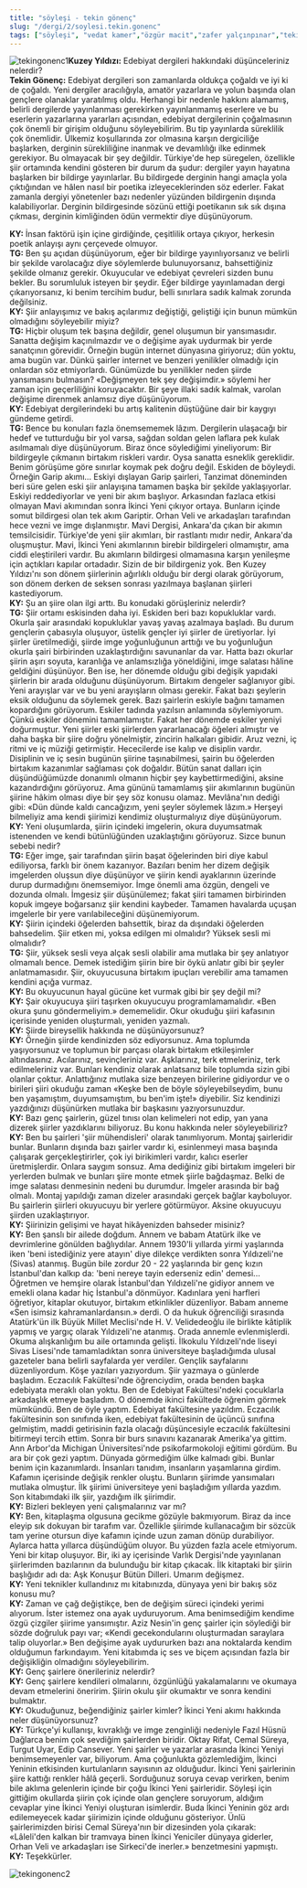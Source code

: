```yaml
---
title: "söyleşi - tekin gönenç"
slug: "/dergi/2/soylesi.tekin.gonenc"
tags: ["söyleşi", "vedat kamer","özgür macit","zafer yalçınpınar","tekin gönenç"]
---
```


![tekingonenc1](/img/ky02_07_tekingonenc.jpg)**Kuzey Yıldızı:** Edebiyat dergileri hakkındaki düşünceleriniz nelerdir?  
**Tekin Gönenç:** Edebiyat dergileri son zamanlarda oldukça çoğaldı ve
iyi ki de çoğaldı. Yeni dergiler aracılığıyla, amatör yazarlara ve yolun
başında olan gençlere olanaklar yaratılmış oldu. Herhangi bir nedenle
hakkını alamamış, belirli dergilerde yayınlanması gerekirken
yayınlanmamış eserlere ve bu eserlerin yazarlarına yararları açısından,
edebiyat dergilerinin çoğalmasının çok önemli bir girişim olduğunu
söyleyebilirim. Bu tip yayınlarda süreklilik çok önemlidir. Ülkemiz
koşullarında zor olmasına karşın dergiciliğe başlarken, derginin
sürekliliğine inanmak ve devamlılığı ilke edinmek gerekiyor. Bu
olmayacak bir şey değildir. Türkiye'de hep süregelen, özellikle şiir
ortamında kendini gösteren bir durum da şudur: dergiler yayın hayatına
başlarken bir bildirge yayınlarlar. Bu bildirgede derginin hangi amaçla
yola çıktığından ve hâlen nasıl bir poetika izleyeceklerinden söz
ederler. Fakat zamanla dergiyi yönetenler bazı nedenler yüzünden
bildirgenin dışında kalabiliyorlar. Derginin bildirgesinde sözünü ettiği
poetikanın sık sık dışına çıkması, derginin kimliğinden ödün vermektir
diye düşünüyorum.

**KY:** İnsan faktörü işin içine girdiğinde, çeşitlilik ortaya
çıkıyor, herkesin poetik anlayışı aynı çerçevede olmuyor.  
**TG:** Ben şu açıdan düşünüyorum, eğer bir bildirge
yayınlıyorsanız ve belirli bir şekilde varolacağız diye söylemlerde
bulunuyorsanız, bahsettiğiniz şekilde olmanız gerekir. Okuyucular ve
edebiyat çevreleri sizden bunu bekler. Bu sorumluluk isteyen bir şeydir.
Eğer bildirge yayınlamadan dergi çıkarıyorsanız, ki benim tercihim
budur, belli sınırlara sadık kalmak zorunda değilsiniz.  
**KY:** Şiir anlayışımız ve bakış açılarımız değiştiği,
geliştiği için bunun mümkün olmadığını söyleyebilir miyiz?  
**TG:** Hiçbir oluşum tek başına değildir, genel oluşumun bir
yansımasıdır. Sanatta değişim kaçınılmazdır ve o değişime ayak uydurmak
bir yerde sanatçının görevidir. Örneğin bugün internet dünyasına
giriyoruz; dün yoktu, ama bugün var. Dünkü şairler internet ve benzeri
yenilikler olmadığı için onlardan söz etmiyorlardı. Günümüzde bu
yenilikler neden şiirde yansımasını bulmasın? «Değişmeyen tek şey
değişimdir.» söylemi her zaman için geçerliliğini koruyacaktır. Bir şeye
illaki sadık kalmak, varolan değişime direnmek anlamsız diye
düşünüyorum.  
**KY:** Edebiyat dergilerindeki bu artış kalitenin düştüğüne
dair bir kaygıyı gündeme getirdi.  
**TG:** Bence bu konuları fazla önemsememek lâzım. Dergilerin
ulaşacağı bir hedef ve tutturduğu bir yol varsa, sağdan soldan gelen
laflara pek kulak asılmamalı diye düşünüyorum. Biraz önce söylediğimi
yineliyorum: Bir bildirgeyle çıkmanın birtakım riskleri vardır. Oysa
sanatta esneklik gereklidir. Benim görüşüme göre sınırlar koymak pek
doğru değil. Eskiden de böyleydi. Örneğin Garip akımı... Eskiyi dışlayan
Garip şairleri, Tanzimat döneminden beri süre gelen eski şiir anlayışına
tamamen başka bir şekilde yaklaşıyorlar. Eskiyi reddediyorlar ve yeni
bir akım başlıyor. Arkasından fazlaca etkisi olmayan Mavi akımından
sonra İkinci Yeni çıkıyor ortaya. Bunların içinde somut bildirgesi olan
tek akım Gariptir. Orhan Veli ve arkadaşları tarafından hece vezni ve
imge dışlanmıştır. Mavi Dergisi, Ankara'da çıkan bir akımın
temsilcisidir. Türkiye'de yeni şiir akımları, bir rastlantı mıdır nedir,
Ankara'da oluşmuştur. Mavi, İkinci Yeni akımlarının birebir bildirgeleri
olmamıştır, ama ciddi eleştirileri vardır. Bu akımların bildirgesi
olmamasına karşın yenileşme için açtıkları kapılar ortadadır. Sizin de
bir bildirgeniz yok. Ben Kuzey Yıldızı'nı son dönem şiirlerinin
ağırlıklı olduğu bir dergi olarak görüyorum, son dönem derken de seksen
sonrası yazılmaya başlanan şiirleri kastediyorum.  
**KY:** Şu an şiire olan ilgi arttı. Bu konudaki görüşleriniz
nelerdir?  
**TG:** Şiir ortamı eskisinden daha iyi. Eskiden beri bazı
kopukluklar vardı. Okurla şair arasındaki kopukluklar yavaş yavaş
azalmaya başladı. Bu durum gençlerin çabasıyla oluşuyor, üstelik gençler
iyi şiirler de üretiyorlar. İyi şiirler üretilmediği, şiirde imge
yoğunluğunun arttığı ve bu yoğunluğun okurla şairi birbirinden
uzaklaştırdığını savunanlar da var. Hatta bazı okurlar şiirin aşırı
soyuta, karanlığa ve anlamsızlığa yöneldiğini, imge salatası hâline
geldiğini düşünüyor. Ben ise, her dönemde olduğu gibi değişik yapıdaki
şiirlerin bir arada olduğunu düşünüyorum. Birtakım dengeler sağlanıyor
gibi. Yeni arayışlar var ve bu yeni arayışların olması gerekir. Fakat
bazı şeylerin eksik olduğunu da söylemek gerek. Bazı şairlerin eskiyle
bağını tamamen kopardığını görüyorum. Eskiler tadında yazılsın anlamında
söylemiyorum. Çünkü eskiler dönemini tamamlamıştır. Fakat her dönemde
eskiler yeniyi doğurmuştur. Yeni şiirler eski şiirlerden yararlanacağı
öğeleri almıştır ve daha başka bir şiire doğru yönelmiştir, zincirin
halkaları gibidir. Aruz vezni, iç ritmi ve iç müziği getirmiştir.
Hececilerde ise kalıp ve disiplin vardır. Disiplinin ve iç sesin bugünün
şiirine taşınabilmesi, şairin bu öğelerden birtakım kazanımlar sağlaması
çok doğaldır. Bütün sanat dalları için düşündüğümüzde donanımlı olmanın
hiçbir şey kaybettirmediğini, aksine kazandırdığını görüyoruz. Ama
gününü tamamlamış şiir akımlarının bugünün şiirine hâkim olması diye bir
şey söz konusu olamaz. Mevlâna'nın dediği gibi: «Dün dünde kaldı
cancağızım, yeni şeyler söylemek lâzım.» Herşeyi bilmeliyiz ama kendi
şiirimizi kendimiz oluşturmalıyız diye düşünüyorum.  
**KY:** Yeni oluşumlarda, şiirin içindeki imgelerin, okura
duyumsatmak istenenden ve kendi bütünlüğünden uzaklaştığını görüyoruz.
Sizce bunun sebebi nedir?  
**TG:** Eğer imge, şair tarafından şiirin başat öğelerinden
biri diye kabul ediliyorsa, farklı bir önem kazanıyor. Bazıları benim
her dizem değişik imgelerden oluşsun diye düşünüyor ve şiirin kendi
ayaklarının üzerinde durup durmadığını önemsemiyor. İmge önemli ama
özgün, dengeli ve dozunda olmalı. İmgesiz şiir düşünülemez; fakat şiiri
tamamen birbirinden kopuk imgeye boğarsanız şiir kendini kaybeder.
Tamamen havalarda uçuşan imgelerle bir yere varılabileceğini
düşünemiyorum.  
**KY:** Şiirin içindeki öğelerden bahsettik, biraz da dışındaki
öğelerden bahsedelim. Şiir etken mi, yoksa edilgen mi olmalıdır? Yüksek
sesli mi olmalıdır?  
**TG:** Şiir, yüksek sesli veya alçak sesli olabilir ama
mutlaka bir şey anlatıyor olmamalı bence. Demek istediğim şiirin bire
bir öykü anlatır gibi bir şeyler anlatmamasıdır. Şiir, okuyucusuna
birtakım ipuçları verebilir ama tamamen kendini açığa vurmaz.  
**KY:** Bu okuyucunun hayal gücüne ket vurmak gibi bir şey
değil mi?  
**KY:** Şair okuyucuya şiiri taşırken okuyucuyu
programlamamalıdır. «Ben okura şunu göndermeliyim.» dememelidir. Okur
okuduğu şiiri kafasının içerisinde yeniden oluşturmalı, yeniden
yazmalı.  
**KY:** Şiirde bireysellik hakkında ne düşünüyorsunuz?  
**KY:** Örneğin şiirde kendinizden söz ediyorsunuz. Ama
toplumda yaşıyorsunuz ve toplumun bir parçası olarak birtakım
etkileşimler altındasınız. Acılarınız, sevinçleriniz var. Aşklarınız,
terk etmeleriniz, terk edilmeleriniz var. Bunları kendiniz olarak
anlatsanız bile toplumda sizin gibi olanlar çoktur. Anlattığınız mutlaka
size benzeyen birilerine gidiyordur ve o birileri şiiri okuduğu zaman
«Keşke ben de böyle söyleyebilseydim, bunu ben yaşamıştım,
duyumsamıştım, bu ben'im işte!» diyebilir. Siz kendinizi yazdığınızı
düşünürken mutlaka bir başkasını yazıyorsunuzdur.  
**KY:** Bazı genç şairlerin, güzel tınısı olan kelimeleri not
edip, yan yana dizerek şiirler yazdıklarını biliyoruz. Bu konu hakkında
neler söyleyebiliriz?  
**KY:** Ben bu şairleri 'şiir mühendisleri' olarak
tanımlıyorum. Montaj şairleridir bunlar. Bunların dışında bazı şairler
vardır ki, esinlenmeyi masa başında çalışarak gerçekleştirirler, çok iyi
birikimleri vardır, kalıcı eserler üretmişlerdir. Onlara saygım sonsuz.
Ama dediğiniz gibi birtakım imgeleri bir yerlerden bulmak ve bunları
şiire monte etmek şiirle bağdaşmaz. Belki de imge salatası denmesinin
nedeni bu durumdur. İmgeler arasında bir bağ olmalı. Montaj yapıldığı
zaman dizeler arasındaki gerçek bağlar kayboluyor. Bu şairlerin şiirleri
okuyucuyu bir yerlere götürmüyor. Aksine okuyucuyu şiirden
uzaklaştırıyor.  
**KY:** Şiirinizin gelişimi ve hayat hikâyenizden bahseder
misiniz?  
**KY:** Ben şanslı bir ailede doğdum. Annem ve babam Atatürk
ilke ve devrimlerine gönülden bağlıydılar. Annem 1930'li yıllarda yirmi
yaşlarında iken 'beni istediğiniz yere atayın' diye dilekçe verdikten
sonra Yıldızeli'ne (Sivas) atanmış. Bugün bile zordur 20 - 22 yaşlarında
bir genç kızın İstanbul'dan kalkıp da: 'beni nereye tayin ederseniz
edin' demesi... Öğretmen ve hemşire olarak İstanbul'dan Yıldızeli'ne
gidiyor annem ve emekli olana kadar hiç İstanbul'a dönmüyor. Kadınlara
yeni harfleri öğretiyor, kitaplar okutuyor, birtakım etkinlikler
düzenliyor. Babam anneme «Sen isimsiz kahramanlardansın.» derdi. O da
hukuk öğrenciliği sırasında Atatürk'ün ilk Büyük Millet Meclisi'nde H.
V. Velidedeoğlu ile birlikte kâtiplik yapmış ve yargıç olarak
Yıldızeli'ne atanmış. Orada annemle evlenmişlerdi. Okuma alışkanlığım bu
aile ortamında gelişti. İlkokulu Yıldızeli'nde liseyi Sivas Lisesi'nde
tamamladıktan sonra üniversiteye başladığımda ulusal gazeteler bana
belirli sayfalarda yer verdiler. Gençlik sayfalarını düzenliyordum. Köşe
yazıları yazıyordum. Şiir yazmaya o günlerde başladım. Eczacılık
Fakültesi'nde öğrenciydim, orada benden başka edebiyata meraklı olan
yoktu. Ben de Edebiyat Fakültesi'ndeki çocuklarla arkadaşlık etmeye
başladım. O dönemde ikinci fakültede öğrenim görmek mümkündü. Ben de
öyle yaptım. Edebiyat fakültesine yazıldım. Eczacılık fakültesinin son
sınıfında iken, edebiyat fakültesinin de üçüncü sınıfına gelmiştim,
maddi getirisinin fazla olacağı düşüncesiyle eczacılık fakültesini
bitirmeyi tercih ettim. Sonra bir burs sınavını kazanarak Amerika'ya
gittim. Ann Arbor'da Michigan Üniversitesi'nde psikofarmokoloji eğitimi
gördüm. Bu ara bir çok gezi yaptım. Dünyada görmediğim ülke kalmadı
gibi. Bunlar benim için kazanımlardı. İnsanları tanıdım, insanların
yaşamlarına girdim. Kafamın içerisinde değişik renkler oluştu. Bunların
şiirimde yansımaları mutlaka olmuştur. İlk şiirimi üniversiteye yeni
başladığım yıllarda yazdım. Son kitabımdaki ilk şiir, yazdığım ilk
şiirimdir.  
**KY:** Bizleri bekleyen yeni çalışmalarınız var mı?  
**KY:** Ben, kitaplaşma olgusuna gecikme gözüyle bakmıyorum.
Biraz da ince eleyip sık dokuyan bir tarafım var. Özellikle şiirimde
kullanacağım bir sözcük tam yerine otursun diye kafamın içinde uzun
zaman dönüp durabiliyor. Aylarca hatta yıllarca düşündüğüm oluyor. Bu
yüzden fazla acele etmiyorum. Yeni bir kitap oluşuyor. Bir, iki ay
içerisinde Varlık Dergisi'nde yayınlanan şiirlerimden bazılarının da
bulunduğu bir kitap çıkacak. İlk kitaptaki bir şiirin başlığıdır adı da:
Aşk Konuşur Bütün Dilleri. Umarım değişmez.  
**KY:** Yeni teknikler kullandınız mı kitabınızda, dünyaya yeni
bir bakış söz konusu mu?  
**KY:** Zaman ve çağ değiştikçe, ben de değişim süreci içindeki
yerimi alıyorum. İster istemez ona ayak uyduruyorum. Ama benimsediğim
kendime özgü çizgiler şiirime yansımıştır. Aziz Nesin'in genç şairler
için söylediği bir sözde doğruluk payı var; «Kendi gecekondularını
oluşturmadan saraylara talip oluyorlar.» Ben değişime ayak uydururken
bazı ana noktalarda kendim olduğumun farkındayım. Yeni kitabımda iç ses
ve biçem açısından fazla bir değişikliğin olmadığını söyleyebilirim.  
**KY:** Genç şairlere önerileriniz nelerdir?  
**KY:** Genç şairlere kendileri olmalarını, özgünlüğü
yakalamalarını ve okumaya devam etmelerini öneririm. Şiirin okulu şiir
okumaktır ve sonra kendini bulmaktır.  
**KY:** Okuduğunuz, beğendiğiniz şairler kimler? İkinci Yeni
akımı hakkında neler düşünüyorsunuz?  
**KY:** Türkçe'yi kullanışı, kıvraklığı ve imge zenginliği
nedeniyle Fazıl Hüsnü Dağlarca benim çok sevdiğim şairlerden biridir.
Oktay Rifat, Cemal Süreya, Turgut Uyar, Edip Cansever. Yeni şairler ve
yazarlar arasında İkinci Yeniyi benimsemeyenler var, biliyorum. Ama
çoğunlukta gözlemlediğim, İkinci Yeninin etkisinden kurtulanların
sayısının az olduğudur. İkinci Yeni şairlerinin şiire kattığı renkler
hâlâ geçerli. Sorduğunuz soruya cevap verirken, benim bile aklıma
gelenlerin içinde bir çoğu İkinci Yeni şairleridir. Söyleşi için
gittiğim okullarda şiirin çok içinde olan gençlere soruyorum, aldığım
cevaplar yine İkinci Yeniyi oluşturan isimlerdir. Buda İkinci Yeninin
göz ardı edilemeyecek kadar şiirimizin içinde olduğunu gösteriyor. Ünlü
şairlerimizden birisi Cemal Süreya'nın bir dizesinden yola çıkarak:
«Lâleli'den kalkan bir tramvaya binen İkinci Yeniciler dünyaya giderler,
Orhan Veli ve arkadaşları ise Sirkeci'de inerler.» benzetmesini
yapmıştı.  
**KY:** Teşekkürler.

![tekingonenc2](/img/ky02_09_tekingonenc.jpg)

